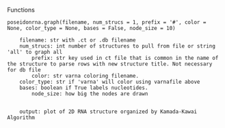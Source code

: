 Functions

	poseidonrna.graph(filename, num_strucs = 1, prefix = '#', color = None, color_type = None, bases = False, node_size = 10)

		filename: str with .ct or .db filename
  		num_strucs: int number of structures to pull from file or string 'all' to graph all
    		prefix: str key used in ct file that is common in the name of the structure to parse rows with new structure title. Not necessary for db file
      		color: str varna coloring filename.
		color_type: str if 'varna' will color using varnafile above
  		bases: boolean if True labels nucleotides. 
    		node_size: how big the nodes are drawn
    		

		output: plot of 2D RNA structure organized by Kamada-Kawai Algorithm
